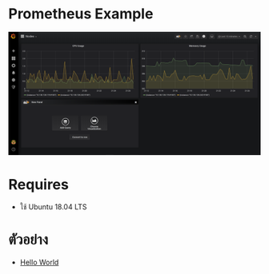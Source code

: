 # Prometheus Example

<img src="./grafana.png" width="700">

# Requires

- ใช้ Ubuntu 18.04 LTS

# ตัวอย่าง

- [Hello World](./hello-world/)